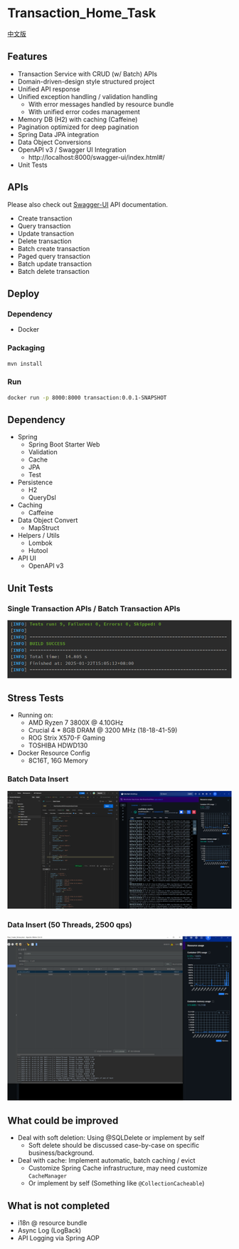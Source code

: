 # Transaction_Home_Task

[中文版](README_zh_CN.md)

## Features
* Transaction Service with CRUD (w/ Batch) APIs
* Domain-driven-design style structured project 
* Unified API response
* Unified exception handling / validation handling
    * With error messages handled by resource bundle
    * With unified error codes management
* Memory DB (H2) with caching (Caffeine)
* Pagination optimized for deep pagination
* Spring Data JPA integration
* Data Object Conversions
* OpenAPI v3 / Swagger UI Integration
  * http://localhost:8000/swagger-ui/index.html#/
* Unit Tests

## APIs
Please also check out [Swagger-UI](http://localhost:8000/swagger-ui/index.html#/) API documentation.
* Create transaction
* Query transaction
* Update transaction
* Delete transaction
* Batch create transaction
* Paged query transaction
* Batch update transaction
* Batch delete transaction

## Deploy
### Dependency
* Docker

### Packaging
```sh
mvn install
```

### Run
```sh
docker run -p 8000:8000 transaction:0.0.1-SNAPSHOT
```

## Dependency
* Spring
  * Spring Boot Starter Web
  * Validation
  * Cache
  * JPA
  * Test
* Persistence
  * H2
  * QueryDsl
* Caching
  * Caffeine
* Data Object Convert
  * MapStruct
* Helpers / Utils
  * Lombok
  * Hutool
* API UI
  * OpenAPI v3

## Unit Tests
### Single Transaction APIs / Batch Transaction APIs
![Unit Test 01](/document_resources/unit_test_1.png)

## Stress Tests
* Running on:
  * AMD Ryzen 7 3800X @ 4.10GHz
  * Crucial 4 * 8GB DRAM @ 3200 MHz (18-18-41-59)
  * ROG Strix X570-F Gaming
  * TOSHIBA HDWD130
* Docker Resource Config
  * 8C16T, 16G Memory
### Batch Data Insert
![Stress Test 01](/document_resources/stress_test_1.png)
### Data Insert (50 Threads, 2500 qps)
![Stress Test 02](/document_resources/stress_test_2.png)

## What could be improved
* Deal with soft deletion: Using @SQLDelete or implement by self
  * Soft delete should be discussed case-by-case on specific business/background.
* Deal with cache: Implement automatic, batch caching / evict 
  * Customize Spring Cache infrastructure, may need customize ``CacheManager``
  * Or implement by self (Something like ``@CollectionCacheable``)

## What is not completed
* i18n @ resource bundle
* Async Log (LogBack)
* API Logging via Spring AOP
